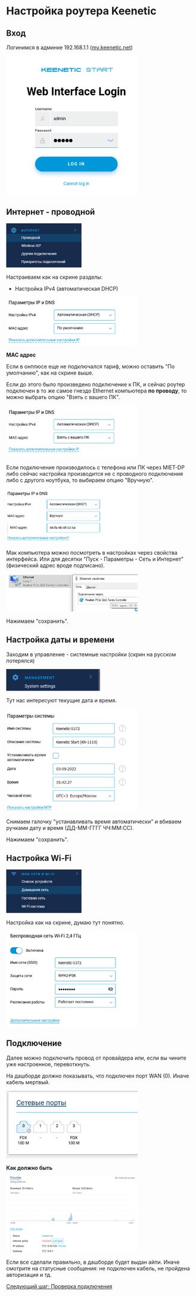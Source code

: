 # Настройка роутера Keenetic

## Вход

Логинимся в админке 192.168.1.1 ([my.keenetic.net](http://my.keenetic.net))

<img src="img/keen/1.png" style="max-width:70%">

## Интернет - проводной

<img src="img/keen2/image7.png" style="max-width:40%">

Настраиваем как на скрине разделы:

* Настройка IPv4 (автоматическая DHCP)

<img src="img/keen2/image2.png" style="max-width:70%">

__MAC адрес__

Если в онплюсе еще не подключался тариф, можно оставить "По умолчанию", как на скрине выше.

Если до этого было произведено подключение к ПК, и сейчас роутер подключен в то же самое гнездо Ethernet компьютера __по проводу__, то можно выбрать опцию "Взять с вашего ПК".

<img src="img/keen2/image3.png" style="max-width:70%">

Если подключение производилось с телефона или ПК через MIET-DP либо сейчас настройка производится не с проводного подключения либо с другого ноутбука, то выбираем опцию "Вручную". 

<img src="img/keen2/image4.png" style="max-width:70%">

Мак компьютера можно посмотреть в настройках через свойства интерфейса. Или для десятки "Пуск - Параметры - Сеть и Интернет" (физический адрес вроде подписано).

<img src="img/image11.png" style="max-width:70%">


Нажимаем "сохранить".

## Настройка даты и времени

Заходим в управление - системные настройки (скрин на русском потерялся)

<img src="img/keen/5.png" style="max-width:50%">

Тут нас интересуют текущие дата и время.

<img src="img/keen2/image10.png" style="max-width:70%">

Снимаем галочку "устанавливать время автоматически" и вбиваем ручками дату и время (ДД-ММ-ГГГГ ЧЧ:ММ:СС).

Нажимаем "сохранить".

## Настройка Wi-Fi

<img src="img/keen2/image8.png" style="max-width:40%">

Настройка как на скрине, думаю тут понятно.

<img src="img/keen2/image9.png" style="max-width:70%">

## Подключение

Далее можно подключить провод от провайдера или, если вы чините уже настроенное, перевоткнуть. 

На дашборде должно показывать, что подключен порт WAN (0). Иначе кабель мертвый.

<img src="img/keen2/image11.png" style="max-width:70%">

__Как должно быть__

<img src="img/keen/16.png" style="max-width:70%">

Если все сделали правильно, в дашборде будет выдан айпи. Иначе смотрите на статусные сообщения: не подключен кабель, не пройдена авторизация и тд.

[Следующий шаг: Проверка подключения](./3-check.md)